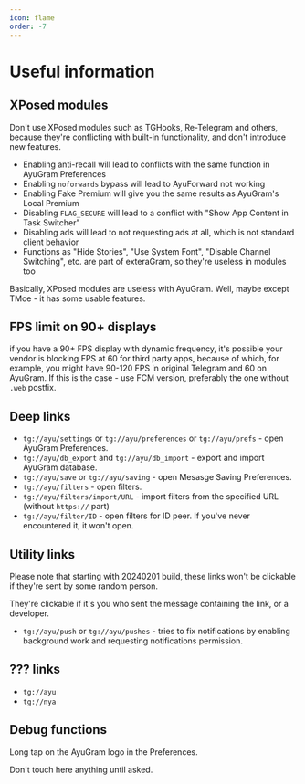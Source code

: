 ```yaml
---
icon: flame
order: -7
---
```


# Useful information

## XPosed modules

Don't use XPosed modules such as TGHooks, Re-Telegram and others, because they're conflicting with built-in functionality, and don't introduce new features.

- Enabling anti-recall will lead to conflicts with the same function in AyuGram Preferences
- Enabling `noforwards` bypass will lead to AyuForward not working
- Enabling Fake Premium will give you the same results as AyuGram's Local Premium
- Disabling `FLAG_SECURE` will lead to a conflict with "Show App Content in Task Switcher"
- Disabling ads will lead to not requesting ads at all, which is not standard client behavior
- Functions as "Hide Stories", "Use System Font", "Disable Channel Switching", etc. are part of exteraGram, so they're useless in modules too

Basically, XPosed modules are useless with AyuGram. Well, maybe except TMoe - it has some usable features.

## FPS limit on 90+ displays

if you have a 90+ FPS display with dynamic frequency, it's possible your vendor is blocking FPS at 60 for third party apps, because of which, for example, you might have 90-120 FPS in original Telegram and 60 on AyuGram. If this is the case - use FCM version, preferably the one without `.web` postfix.

## Deep links

- `tg://ayu/settings` or `tg://ayu/preferences` or `tg://ayu/prefs` - open AyuGram Preferences.
- `tg://ayu/db_export` and `tg://ayu/db_import` - export and import AyuGram database.
- `tg://ayu/save` or `tg://ayu/saving` - open Mesasge Saving Preferences.
- `tg://ayu/filters` - open filters.
- `tg://ayu/filters/import/URL` - import filters from the specified URL (without `https://` part)
- `tg://ayu/filter/ID` - open filters for ID peer. If you've never encountered it, it won't open.

## Utility links

Please note that starting with 20240201 build, these links won't be clickable if they're sent by some random person.

They're clickable if it's you who sent the message containing the link, or a developer.

- `tg://ayu/push` or `tg://ayu/pushes` - tries to fix notifications by enabling background work and requesting notifications permission.

## ??? links

- `tg://ayu`
- `tg://nya`

## Debug functions

Long tap on the AyuGram logo in the Preferences.

Don't touch here anything until asked.
